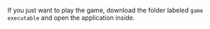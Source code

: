 If you just want to play the game, download the folder labeled `game executable` and open the application inside. 
